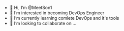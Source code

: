 - 👋 Hi, I’m @MeetSon1
- 👀 I’m interested in becoming DevOps Engineer
- 🌱 I’m currently learning comlete DevOps and it's tools
- 💞️ I’m looking to collaborate on ...

<!---
MeetSon1/MeetSon1 is a ✨ special ✨ repository because its `README.md` (this file) appears on your GitHub profile.
You can click the Preview link to take a look at your changes.
--->
